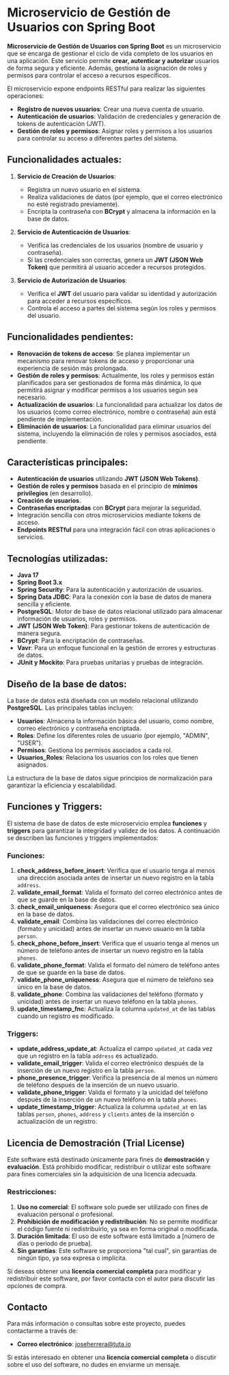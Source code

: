 # **Microservicio de Gestión de Usuarios con Spring Boot**

**Microservicio de Gestión de Usuarios con Spring Boot** es un microservicio que se encarga de gestionar el ciclo de vida completo de los usuarios en una aplicación. Este servicio permite **crear, autenticar y autorizar** usuarios de forma segura y eficiente. Además, gestiona la asignación de roles y permisos para controlar el acceso a recursos específicos.

El microservicio expone endpoints RESTful para realizar las siguientes operaciones:

- **Registro de nuevos usuarios**: Crear una nueva cuenta de usuario.
- **Autenticación de usuarios**: Validación de credenciales y generación de tokens de autenticación (JWT).
- **Gestión de roles y permisos**: Asignar roles y permisos a los usuarios para controlar su acceso a diferentes partes del sistema.

## **Funcionalidades actuales**:

1. **Servicio de Creación de Usuarios**:
   - Registra un nuevo usuario en el sistema.
   - Realiza validaciones de datos (por ejemplo, que el correo electrónico no esté registrado previamente).
   - Encripta la contraseña con **BCrypt** y almacena la información en la base de datos.

2. **Servicio de Autenticación de Usuarios**:
   - Verifica las credenciales de los usuarios (nombre de usuario y contraseña).
   - Si las credenciales son correctas, genera un **JWT (JSON Web Token)** que permitirá al usuario acceder a recursos protegidos.

3. **Servicio de Autorización de Usuarios**:
   - Verifica el **JWT** del usuario para validar su identidad y autorización para acceder a recursos específicos.
   - Controla el acceso a partes del sistema según los roles y permisos del usuario.

## **Funcionalidades pendientes**:

- **Renovación de tokens de acceso**: Se planea implementar un mecanismo para renovar tokens de acceso y proporcionar una experiencia de sesión más prolongada.
- **Gestión de roles y permisos**: Actualmente, los roles y permisos están planificados para ser gestionados de forma más dinámica, lo que permitirá asignar y modificar permisos a los usuarios según sea necesario.
- **Actualización de usuarios**: La funcionalidad para actualizar los datos de los usuarios (como correo electrónico, nombre o contraseña) aún está pendiente de implementación.
- **Eliminación de usuarios**: La funcionalidad para eliminar usuarios del sistema, incluyendo la eliminación de roles y permisos asociados, está pendiente.

## **Características principales**:

- **Autenticación de usuarios** utilizando **JWT (JSON Web Tokens)**.
- **Gestión de roles y permisos** basada en el principio de **mínimos privilegios** (en desarrollo).
- **Creación de usuarios**.
- **Contraseñas encriptadas** con **BCrypt** para mejorar la seguridad.
- Integración sencilla con otros microservicios mediante tokens de acceso.
- **Endpoints RESTful** para una integración fácil con otras aplicaciones o servicios.

## **Tecnologías utilizadas**:

- **Java 17**
- **Spring Boot 3.x**
- **Spring Security**: Para la autenticación y autorización de usuarios.
- **Spring Data JDBC**: Para la conexión con la base de datos de manera sencilla y eficiente.
- **PostgreSQL**: Motor de base de datos relacional utilizado para almacenar información de usuarios, roles y permisos.
- **JWT (JSON Web Token)**: Para gestionar tokens de autenticación de manera segura.
- **BCrypt**: Para la encriptación de contraseñas.
- **Vavr**: Para un enfoque funcional en la gestión de errores y estructuras de datos.
- **JUnit y Mockito**: Para pruebas unitarias y pruebas de integración.

## **Diseño de la base de datos**:

La base de datos está diseñada con un modelo relacional utilizando **PostgreSQL**. Las principales tablas incluyen:

- **Usuarios**: Almacena la información básica del usuario, como nombre, correo electrónico y contraseña encriptada.
- **Roles**: Define los diferentes roles de usuario (por ejemplo, "ADMIN", "USER").
- **Permisos**: Gestiona los permisos asociados a cada rol.
- **Usuarios_Roles**: Relaciona los usuarios con los roles que tienen asignados.

La estructura de la base de datos sigue principios de normalización para garantizar la eficiencia y escalabilidad.

## **Funciones y Triggers**:

El sistema de base de datos de este microservicio emplea **funciones** y **triggers** para garantizar la integridad y validez de los datos. A continuación se describen las funciones y triggers implementados:

### Funciones:
1. **check_address_before_insert**: Verifica que el usuario tenga al menos una dirección asociada antes de insertar un nuevo registro en la tabla `address`.
2. **validate_email_format**: Valida el formato del correo electrónico antes de que se guarde en la base de datos.
3. **check_email_uniqueness**: Asegura que el correo electrónico sea único en la base de datos.
4. **validate_email**: Combina las validaciones del correo electrónico (formato y unicidad) antes de insertar un nuevo usuario en la tabla `person`.
5. **check_phone_before_insert**: Verifica que el usuario tenga al menos un número de teléfono antes de insertar un nuevo registro en la tabla `phones`.
6. **validate_phone_format**: Valida el formato del número de teléfono antes de que se guarde en la base de datos.
7. **validate_phone_uniqueness**: Asegura que el número de teléfono sea único en la base de datos.
8. **validate_phone**: Combina las validaciones del teléfono (formato y unicidad) antes de insertar un nuevo teléfono en la tabla `phones`.
9. **update_timestamp_fnc**: Actualiza la columna `updated_at` de las tablas cuando un registro es modificado.

### Triggers:
- **update_address_update_at**: Actualiza el campo `updated_at` cada vez que un registro en la tabla `address` es actualizado.
- **validate_email_trigger**: Valida el correo electrónico después de la inserción de un nuevo registro en la tabla `person`.
- **phone_presence_trigger**: Verifica la presencia de al menos un número de teléfono después de la inserción de un nuevo usuario.
- **validate_phone_trigger**: Valida el formato y la unicidad del teléfono después de la inserción de un nuevo teléfono en la tabla `phones`.
- **update_timestamp_trigger**: Actualiza la columna `updated_at` en las tablas `person`, `phones`, `address` y `clients` antes de la inserción o actualización de un registro.

## **Licencia de Demostración (Trial License)**

Este software está destinado únicamente para fines de **demostración** y **evaluación**. Está prohibido modificar, redistribuir o utilizar este software para fines comerciales sin la adquisición de una licencia adecuada.

### Restricciones:
1. **Uso no comercial**: El software solo puede ser utilizado con fines de evaluación personal o profesional.
2. **Prohibición de modificación y redistribución**: No se permite modificar el código fuente ni redistribuirlo, ya sea en forma original o modificada.
3. **Duración limitada**: El uso de este software está limitado a [número de días o periodo de prueba].
4. **Sin garantías**: Este software se proporciona "tal cual", sin garantías de ningún tipo, ya sea expresa o implícita.

Si deseas obtener una **licencia comercial completa** para modificar y redistribuir este software, por favor contacta con el autor para discutir las opciones de compra.

## **Contacto**

Para más información o consultas sobre este proyecto, puedes contactarme a través de:

- **Correo electrónico**: [joseherrera@tuta.io](mailto:joseherrera@tuta.io)

Si estás interesado en obtener una **licencia comercial completa** o discutir sobre el uso del software, no dudes en enviarme un mensaje.

